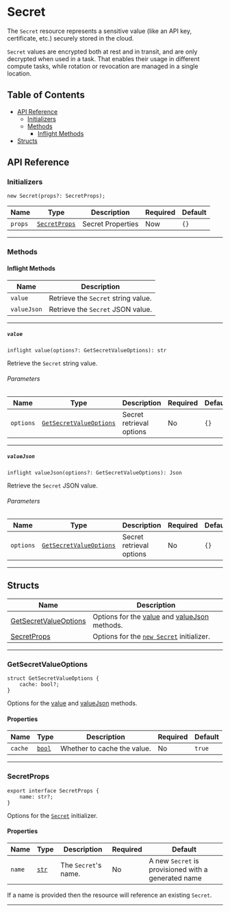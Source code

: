 # Secret

The `Secret` resource represents a sensitive value (like an API key, certificate, etc.) securely stored in the cloud.

`Secret` values are encrypted both at rest and in transit, and are only decrypted when used in a task. That enables their usage in different compute tasks, while rotation or revocation are managed in a single location.

## Table of Contents

- [API Reference](#api-reference)
    - [Initializers](#initializers)
    - [Methods](#methods)
        - [Inflight Methods](#inflight-methods)
- [Structs](#structs)

## API Reference <a id="api-reference"></a>

### Initializers <a id="initializers"></a>

```wing
new Secret(props?: SecretProps);
```

| **Name** | **Type** | **Description** | **Required** | **Default** |
| --- | --- | --- | --- | --- |
| `props` | [`SecretProps`](#SecretProps-) | Secret Properties | Now | `{}` |

---

### Methods <a id="methods"></a>

#### Inflight Methods <a id="inflight-methods"></a>

| **Name** | **Description** |
| --- | --- |
| `value` | Retrieve the `Secret` string value. |
| `valueJson` | Retrieve the `Secret` JSON value. |

---

##### `value` <a id="value"></a>

```wing
inflight value(options?: GetSecretValueOptions): str
```

Retrieve the `Secret` string value.

###### Parameters <a id="Secret.value.parameters"></a>

| **Name** | **Type** | **Description** | **Required** | **Default** |
| -------- | -------- | --------------- | ------------ | ----------- |
| `options` | [`GetSecretValueOptions`](#GetSecretValueOptions-) | Secret retrieval options | No | `{}` |

---

##### `valueJson` <a id="valueJson-"></a>

```wing
inflight valueJson(options?: GetSecretValueOptions): Json
```

Retrieve the `Secret` JSON value.

###### Parameters <a id="Secret.valueJson.parameters"></a>

| **Name** | **Type** | **Description** | **Required** | **Default** |
| -------- | -------- | --------------- | ------------ | ----------- |
| `options` | [`GetSecretValueOptions`](#GetSecretValueOptions-) | Secret retrieval options | No | `{}` |

---

## Structs <a id="structs"></a>

| **Name** | **Description** |
| -------- | --------------- |
| [GetSecretValueOptions](#GetSecretValueOptions-) | Options for the [value](#value) and [valueJson](#valueJson-) methods. |
| [SecretProps](#SecretProps-) | Options for the [`new Secret`](#initializers) initializer. |

---

### GetSecretValueOptions <a id="GetSecretValueOptions-"></a>

```wing
struct GetSecretValueOptions {
    cache: bool?;
}
```

Options for the [value](#value) and [valueJson](#valueJson-) methods.

#### Properties <a id="Properties"></a>

| **Name** | **Type** | **Description** | **Required** | **Default** |
| -------- | -------- | --------------- | ------------ | ----------- |
| `cache` | [`bool`](../spec.md#standard-types) | Whether to cache the value. | No | `true` |

---

### SecretProps <a id="SecretProps-"></a>

```wing
export interface SecretProps {
    name: str?;
}
```

Options for the [`Secret`](#initializers) initializer.

#### Properties <a id="SecretProps.Properties"></a>

| **Name** | **Type** | **Description** | **Required** | **Default** |
| -------- | -------- | --------------- | ------------ | ----------- |
| `name` | [`str`](../spec.md#standard-types) | The `Secret`'s name. | No | A new `Secret` is provisioned with a generated name |

If a name is provided then the resource will reference an existing `Secret`.

---
